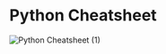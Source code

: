 # Python Cheatsheet

![Python Cheatsheet (1)](https://github.com/izzatkarimov/Python-Cheatsheet/assets/108251704/75d8b193-ba97-4db7-9d2a-056bedafc622)
